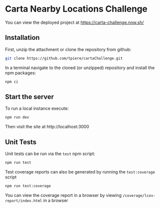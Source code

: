 # Carta Nearby Locations Challenge

You can view the deployed project at https://carta-challenge.now.sh/

## Installation

First, unzip the attachment or clone the repository from github:

```bash
git clone https://github.com/tpiere/cartaChallenge.git
```

In a terminal navigate to the cloned (or unzipped) repository and install the npm packages:

```bash
npm ci
```

## Start the server

To run a local instance execute:

```bash
npm run dev
```

Then visit the site at http://localhost:3000


## Unit Tests

Unit tests can be run via the `test` npm script:

```bash
npm run test
```

Test coverage reports can also be generated by running the `test:coverage` script

```bash
npm run test:coverage
```

You can view the coverage report in a browser by viewing `/coverage/lcov-report/index.html` in a browser